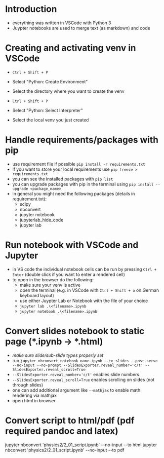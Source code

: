 # Introduction
* everything was written in VSCode with Python 3
* Juypter notebooks are used to merge text (as markdown) and code

# Creating and activating venv in VSCode
* `Ctrl + Shift + P`
* Select "Python: Create Environment"
* Select the directory where you want to create the venv

* `Ctrl + Shift + P`
* Select "Python: Select Interpreter"
* Select the local venv you just created

# Handle requirements/packages with pip
* use requirement file if possible `pip install -r requirements.txt`
* if you want to store your local requirements use `pip freeze > requirements.txt`
* you can see the installed packages with `pip list`
* you can upgrade packages with pip in the terminal using `pip install --upgrade <package_name>`
* in general you might need the following packages (details in requirement.txt):
    * scipy
    * nbconvert
    * jupyter notebook
    * jupyterlab_hide_code
    * jupyter lab

# Run notebook with VSCode and Jupyter
* in VS code the individual notebook cells can be run by pressing `Ctrl + Enter` (double click if you want to enter a rendered cell)
* to open in the browser do the following:
    * make sure your venv is active
    * open the terminal (e.g. in VSCode with `Ctrl + Shift + ö` on German keyboard layout)
    * use either Juypter Lab or Notebook with the file of your choice
    * `jupyter lab .\<filename>.ipynb`
    * `jupyter notebook .\<filename>.ipynb`


# Convert slides notebook to static page (*.ipynb -> *.html)
* *make sure slide/sub-slide types properly set*
* run `jupyter nbconvert notebook_name.ipynb --to slides --post serve --no-input --no-prompt --SlidesExporter.reveal_number='c/t' --SlidesExporter.reveal_scroll=True` 
* `--SlidesExporter.reveal_number='c/t'` enables slide numbers
* `--SlidesExporter.reveal_scroll=True` enables scrolling on slides (not through slides)
* one can add additional argument like `--mathjax` to enable math rendering via mathjax
* open html in browser

# Convert script to html/pdf (pdf required pandoc and latex)
jupyter nbconvert 'physics2/2_01_script.ipynb' --no-input --to html
jupyter nbconvert 'physics2/2_01_script.ipynb' --no-input --to pdf


